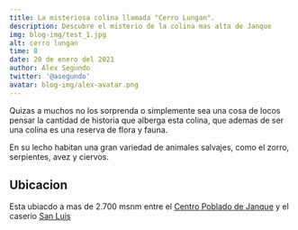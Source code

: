 ```yaml
---
title: La misteriosa colina llamada "Cerro Lungan".
description: Descubre el misterio de la colina mas alta de Janque
img: blog-img/test_1.jpg
alt: cerro lungan
time: 8
date: 20 de enero del 2021
author: Alex Segundo
twitter: '@asegundo'
avatar: blog-img/alex-avatar.png
---
```


Quizas a muchos no los sorprenda o simplemente sea una cosa de locos pensar la cantidad de historia que alberga esta colina, que ademas de ser una colina es una reserva de flora y fauna.

En su lecho habitan una gran variedad de animales salvajes, como el zorro, serpientes, avez y ciervos.

## Ubicacion

Esta ubiacdo a mas de 2.700 msnm entre el [Centro Poblado de Janque](https://cp-janque.com/) y el caserio [San Luis](https://cp-janque.com/historia/caserios/san-luis)